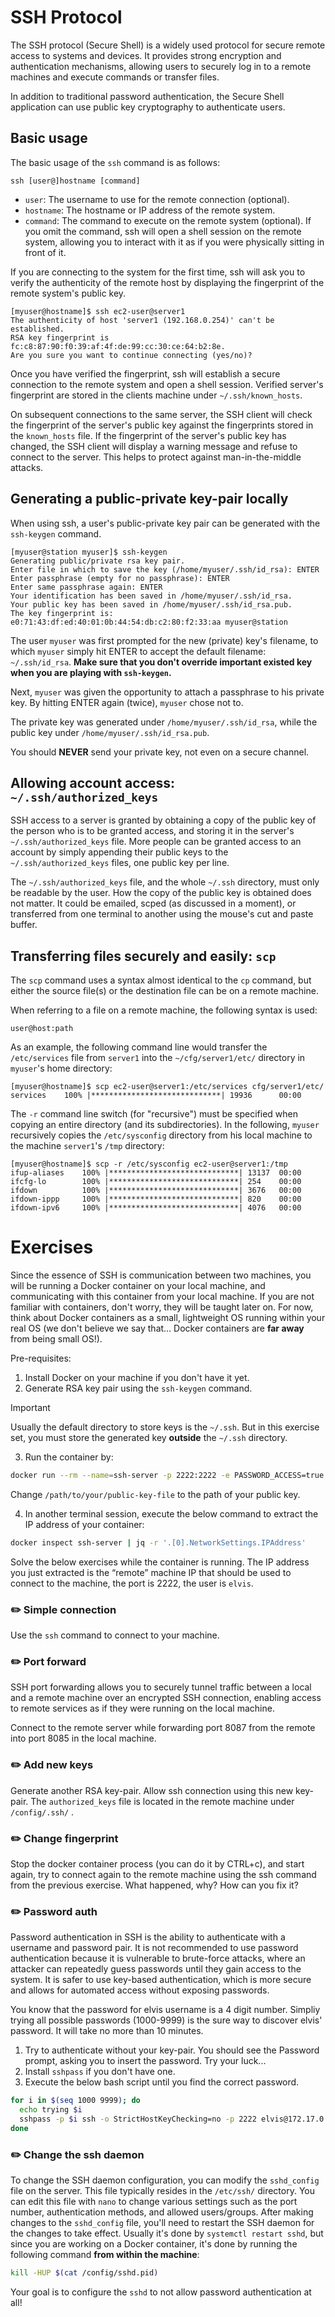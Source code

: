 # SSH Protocol 

The SSH protocol (Secure Shell) is a widely used protocol for secure remote access to systems and devices.
It provides strong encryption and authentication mechanisms, allowing users to securely log in to a remote machines and execute commands or transfer files.

In addition to traditional password authentication, the Secure Shell application can use public key cryptography to authenticate users.

## Basic usage

The basic usage of the `ssh` command is as follows:

```shell
ssh [user@]hostname [command]
```

- `user`: The username to use for the remote connection (optional).
- `hostname`: The hostname or IP address of the remote system.
- `command`: The command to execute on the remote system (optional). If you omit the command, ssh will open a shell session on the remote system, allowing you to interact with it as if you were physically sitting in front of it.

If you are connecting to the system for the first time, ssh will ask you to verify the authenticity of the remote host by displaying the fingerprint of the remote system's public key.

```console
[myuser@hostname]$ ssh ec2-user@server1
The authenticity of host 'server1 (192.168.0.254)' can't be established.
RSA key fingerprint is fc:c8:87:90:f0:39:af:4f:de:99:cc:30:ce:64:b2:8e.
Are you sure you want to continue connecting (yes/no)?
```

Once you have verified the fingerprint, ssh will establish a secure connection to the remote system and open a shell session.
Verified server's fingerprint are stored in the clients machine under `~/.ssh/known_hosts`.

On subsequent connections to the same server, the SSH client will check the fingerprint of the server's public key against the fingerprints stored in the `known_hosts` file.
If the fingerprint of the server's public key has changed, the SSH client will display a warning message and refuse to connect to the server.
This helps to protect against man-in-the-middle attacks.


## Generating a public-private key-pair locally

When using ssh, a user's public-private key pair can be generated with the `ssh-keygen` command.

```console
[myuser@station myuser]$ ssh-keygen
Generating public/private rsa key pair.
Enter file in which to save the key (/home/myuser/.ssh/id_rsa): ENTER
Enter passphrase (empty for no passphrase): ENTER
Enter same passphrase again: ENTER
Your identification has been saved in /home/myuser/.ssh/id_rsa.
Your public key has been saved in /home/myuser/.ssh/id_rsa.pub.
The key fingerprint is:
e0:71:43:df:ed:40:01:0b:44:54:db:c2:80:f2:33:aa myuser@station
```

The user `myuser` was first prompted for the new (private) key's filename, to which `myuser` simply hit ENTER to accept the default filename: `~/.ssh/id_rsa`. 
**Make sure that you don't override important existed key when you are playing with `ssh-keygen`.**

Next, `myuser` was given the opportunity to attach a passphrase to his private key.
By hitting ENTER again (twice), `myuser` chose not to. 

The private key was generated under `/home/myuser/.ssh/id_rsa`,
while the public key under `/home/myuser/.ssh/id_rsa.pub`.

You should **NEVER** send your private key, not even on a secure channel. 

## Allowing account access: `~/.ssh/authorized_keys`

SSH access to a server is granted by obtaining a copy of the public key of the person who is to be granted access, and storing it in the server's `~/.ssh/authorized_keys` file.
More people can be granted access to an account by simply appending their public keys to the `~/.ssh/authorized_keys` files, one public key per line.

The `~/.ssh/authorized_keys` file, and the whole `~/.ssh` directory, must only be readable by the user.
How the copy of the public key is obtained does not matter. It could be emailed, scped (as discussed in a moment), or transferred from one terminal to another using the mouse's cut and paste buffer.


## Transferring files securely and easily: `scp`

The `scp` command uses a syntax almost identical to the `cp` command, but either the source file(s) or the
destination file can be on a remote machine. 

When referring to a file on a remote machine, the following syntax is used:

```shell
user@host:path
```

As an example, the following command line would transfer the `/etc/services` file from `server1` into the `~/cfg/server1/etc/` directory in `myuser`'s home directory:

```console
[myuser@hostname]$ scp ec2-user@server1:/etc/services cfg/server1/etc/
services    100% |*****************************| 19936      00:00
```

The `-r` command line switch (for "recursive") must be specified when copying an entire directory (and its subdirectories).
In the following, `myuser` recursively copies the `/etc/sysconfig` directory from his local machine to the machine `server1`'s `/tmp` directory:

```console 
[myuser@hostname]$ scp -r /etc/sysconfig ec2-user@server1:/tmp
ifup-aliases    100% |*****************************| 13137  00:00
ifcfg-lo        100% |*****************************| 254    00:00
ifdown          100% |*****************************| 3676   00:00
ifdown-ippp     100% |*****************************| 820    00:00
ifdown-ipv6     100% |*****************************| 4076   00:00
```

# Exercises

Since the essence of SSH is communication between two machines, you will be running a Docker container on your local machine, and communicating with this container from your local machine. If you are not familiar with containers, don't worry, they will be taught later on. For now, think about Docker containers as a small, lightweight OS running within your real OS  (we don't believe we say that… Docker containers are **far away** from being small OS!).

Pre-requisites:

1. Install Docker on your machine if you don't have it yet.
2. Generate RSA key pair using the `ssh-keygen` command.

> [!IMPORTANT]
> Usually the default directory to store keys is the `~/.ssh`. But in this exercise set, you must store the generated key **outside** the `~/.ssh` directory.

3. Run the container by:

```bash
docker run --rm --name=ssh-server -p 2222:2222 -e PASSWORD_ACCESS=true -e USER_PASSWORD=$((RANDOM % 9999)) -e USER_NAME=elvis -e PUBLIC_KEY="$(cat /path/to/your/public-key-file)" -e SUDO_ACCESS=ture lscr.io/linuxserver/openssh-server:latest bash -c "sed -i 's/AllowTcpForwarding no/AllowTcpForwarding yes/g' /etc/ssh/sshd_config &&  nc -l -k 8087"
```

Change `/path/to/your/public-key-file` to the path of your public key.

4. In another terminal session, execute the below command to extract the IP address of your container:

```bash
docker inspect ssh-server | jq -r '.[0].NetworkSettings.IPAddress'
```

Solve the below exercises while the container is running. The IP address you just extracted is the “remote” machine IP that should be used to connect to the machine, the port is 2222, the user is `elvis`.

### :pencil2: Simple connection

Use the `ssh` command to  connect to your machine.

### :pencil2: Port forward

SSH port forwarding allows you to securely tunnel traffic between a local and a remote machine over an encrypted SSH connection, enabling access to remote services as if they were running on the local machine.

Connect to the remote server while forwarding port 8087 from the remote into port 8085 in the local machine.

### :pencil2: Add new keys

Generate another RSA key-pair. Allow ssh connection using this new key-pair. The `authorized_keys` file is located in the remote machine under `/config/.ssh/` .

### :pencil2: Change fingerprint

Stop the docker container process (you can do it by CTRL+c), and start again, try to connect again to the remote machine using the ssh command from the previous exercise. What happened, why? How can you fix it?


### :pencil2: Password auth

Password authentication in SSH is the ability to authenticate with a username and password pair. It is not recommended to use password authentication because it is vulnerable to brute-force attacks, where an attacker can repeatedly guess passwords until they gain access to the system. It is safer to use key-based authentication, which is more secure and allows for automated access without exposing passwords.

You know that the password for elvis username is a 4 digit number. Simpliy trying all possible passwords (1000-9999) is the sure way to discover elvis' password. It will take no more than 10 minutes.

1. Try to authenticate without your key-pair. You should see the Password prompt, asking you to insert the password. Try your luck...
2. Install `sshpass` if you don't have one.
3. Execute the below bash script until you find the correct password.

```bash
for i in $(seq 1000 9999); do
  echo trying $i
  sshpass -p $i ssh -o StrictHostKeyChecking=no -p 2222 elvis@172.17.0.2
done
```

### :pencil2: Change the ssh daemon

To change the SSH daemon configuration, you can modify the `sshd_config` file on the server. This file typically resides in the `/etc/ssh/` directory. 
You can edit this file with `nano` to change various settings such as the port number, authentication methods, and allowed users/groups. 
After making changes to the `sshd_config` file, you'll need to restart the SSH daemon for the changes to take effect. 
Usually it's done by `systemctl restart sshd`, but since you are working on a Docker container, it's done by running the following command **from within the machine**:

```bash
kill -HUP $(cat /config/sshd.pid)
```

Your goal is to configure the `sshd` to not allow password authentication at all!
